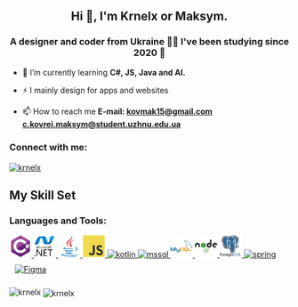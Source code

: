 <h2 align="center">Hi 👋, I'm Krnelx or Maksym.</h2>
<h3 align="center">A designer and coder from Ukraine 👨‍💻 I've been studying since 2020 🚀 </h3>

- 🌱 I’m currently learning **C#, JS, Java and AI.**

- ⚡ I mainly design for apps and websites

- 📫 How to reach me **E-mail: [kovmak15@gmail.com](mailto:kovmak15@gmail.com) [c.kovrei.maksym@student.uzhnu.edu.ua](mailto:c.kovrei.maksym@student.uzhnu.edu.ua)**

<h3 align="left">Connect with me:</h3>
<p align="left">
<a href="https://instagram.com/krnelx" target="blank"><img align="center" src="https://raw.githubusercontent.com/rahuldkjain/github-profile-readme-generator/master/src/images/icons/Social/instagram.svg" alt="krnelx" height="30" width="40" /></a>
</p>

## My Skill Set  
<div align="left"> 

<h3 align="left">Languages and Tools:</h3>
<p align="left"> <a href="https://www.w3schools.com/cs/" target="_blank" rel="noreferrer"> <img src="https://raw.githubusercontent.com/devicons/devicon/master/icons/csharp/csharp-original.svg" alt="csharp" width="40" height="40"/> </a> <a href="https://dotnet.microsoft.com/" target="_blank" rel="noreferrer"> <img src="https://raw.githubusercontent.com/devicons/devicon/master/icons/dot-net/dot-net-original-wordmark.svg" alt="dotnet" width="40" height="40"/> </a> <a href="https://www.java.com" target="_blank" rel="noreferrer"> <img src="https://raw.githubusercontent.com/devicons/devicon/master/icons/java/java-original.svg" alt="java" width="40" height="40"/> </a> <a href="https://developer.mozilla.org/en-US/docs/Web/JavaScript" target="_blank" rel="noreferrer"> <img src="https://raw.githubusercontent.com/devicons/devicon/master/icons/javascript/javascript-original.svg" alt="javascript" width="40" height="40"/> </a> <a href="https://kotlinlang.org" target="_blank" rel="noreferrer"> <img src="https://www.vectorlogo.zone/logos/kotlinlang/kotlinlang-icon.svg" alt="kotlin" width="40" height="40"/> </a> <a href="https://www.microsoft.com/en-us/sql-server" target="_blank" rel="noreferrer"> <img src="https://www.svgrepo.com/show/303229/microsoft-sql-server-logo.svg" alt="mssql" width="40" height="40"/> </a> <a href="https://www.mysql.com/" target="_blank" rel="noreferrer"> <img src="https://raw.githubusercontent.com/devicons/devicon/master/icons/mysql/mysql-original-wordmark.svg" alt="mysql" width="40" height="40"/> </a> <a href="https://nodejs.org" target="_blank" rel="noreferrer"> <img src="https://raw.githubusercontent.com/devicons/devicon/master/icons/nodejs/nodejs-original-wordmark.svg" alt="nodejs" width="40" height="40"/> </a> <a href="https://www.postgresql.org" target="_blank" rel="noreferrer"> <img src="https://raw.githubusercontent.com/devicons/devicon/master/icons/postgresql/postgresql-original-wordmark.svg" alt="postgresql" width="40" height="40"/> </a> <a href="https://spring.io/" target="_blank" rel="noreferrer"> <img src="https://www.vectorlogo.zone/logos/springio/springio-icon.svg" alt="spring" width="40" height="40"/> </a> <a href="https://www.figma.com/" target="_blank"><img style="margin: 10px" src="https://profilinator.rishav.dev/skills-assets/figma-icon.svg" alt="Figma" height="25" /></a>  </p> 

<p><img align="left" src="https://github-readme-stats.vercel.app/api/top-langs?username=krnelx&show_icons=true&title_color=ffffff&text_color=404040&bg_color=050505&locale=en&layout=compact" alt="krnelx" /></p>

<p>&nbsp;<img align="center" src="https://github-readme-stats.vercel.app/api?username=krnelx&show_icons=true&title_color=ffffff&text_color=404040&bg_color=050505&hide_border=true&locale=en" alt="krnelx" /></p>

